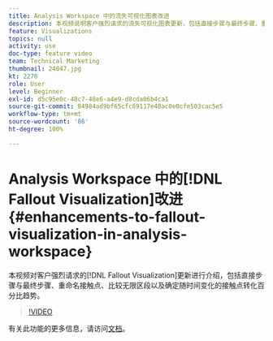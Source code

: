 ```yaml
---
title: Analysis Workspace 中的流失可视化图表改进
description: 本视频说明客户强烈请求的流失可视化图表更新，包括直接步骤与最终步骤、重命名接触点、比较无限区段以及确定随时间变化的接触点转化百分比趋势。
feature: Visualizations
topics: null
activity: use
doc-type: feature video
team: Technical Marketing
thumbnail: 24047.jpg
kt: 2276
role: User
level: Beginner
exl-id: d5c95e0c-48c7-48e6-a4e9-d8cda06b4ca1
source-git-commit: 84984ad9bf65cfc69117e40ac0e0cfe503cac5e5
workflow-type: tm+mt
source-wordcount: '86'
ht-degree: 100%

---
```


# Analysis Workspace 中的[!DNL Fallout Visualization]改进 {#enhancements-to-fallout-visualization-in-analysis-workspace}

本视频对客户强烈请求的[!DNL Fallout Visualization]更新进行介绍，包括直接步骤与最终步骤、重命名接触点、比较无限区段以及确定随时间变化的接触点转化百分比趋势。

>[!VIDEO](https://video.tv.adobe.com/v/24047/?quality=12&learn=on)

有关此功能的更多信息，请访问[文档](https://experienceleague.adobe.com/docs/analytics/analyze/analysis-workspace/visualizations/fallout/fallout-flow.html?lang=zh-Hans)。
